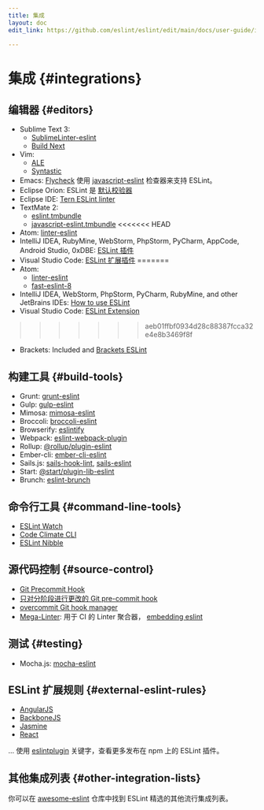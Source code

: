 ```yaml
---
title: 集成
layout: doc
edit_link: https://github.com/eslint/eslint/edit/main/docs/user-guide/integrations.md

---
```

<!-- Note: No pull requests accepted for this file. See README.md in the root directory for details. -->

# 集成 {#integrations}

## 编辑器 {#editors}

* Sublime Text 3:
    * [SublimeLinter-eslint](https://github.com/roadhump/SublimeLinter-eslint)
    * [Build Next](https://github.com/albertosantini/sublimetext-buildnext)
* Vim:
    * [ALE](https://github.com/w0rp/ale)
    * [Syntastic](https://github.com/vim-syntastic/syntastic/tree/master/syntax_checkers/javascript)
* Emacs: [Flycheck](http://www.flycheck.org/) 使用 [javascript-eslint](http://www.flycheck.org/en/latest/languages.html#javascript) 检查器来支持 ESLint。
* Eclipse Orion: ESLint 是 [默认校验器](https://dev.eclipse.org/mhonarc/lists/orion-dev/msg02718.html)
* Eclipse IDE: [Tern ESLint linter](https://github.com/angelozerr/tern.java/wiki/Tern-Linter-ESLint)
* TextMate 2:
    * [eslint.tmbundle](https://github.com/ryanfitzer/eslint.tmbundle)
    * [javascript-eslint.tmbundle](https://github.com/natesilva/javascript-eslint.tmbundle)
<<<<<<< HEAD
* Atom: [linter-eslint](https://atom.io/packages/linter-eslint)
* IntelliJ IDEA, RubyMine, WebStorm, PhpStorm, PyCharm, AppCode, Android Studio, 0xDBE: [ESLint 插件](https://plugins.jetbrains.com/plugin/7494-eslint)
* Visual Studio Code: [ESLint 扩展插件](https://marketplace.visualstudio.com/items?itemName=dbaeumer.vscode-eslint)
=======
* Atom:
    * [linter-eslint](https://atom.io/packages/linter-eslint)
    * [fast-eslint-8](https://atom.io/packages/fast-eslint-8)
* IntelliJ IDEA, WebStorm, PhpStorm, PyCharm, RubyMine, and other JetBrains IDEs: [How to use ESLint](https://www.jetbrains.com/help/webstorm/eslint.html)
* Visual Studio Code: [ESLint Extension](https://marketplace.visualstudio.com/items?itemName=dbaeumer.vscode-eslint)
>>>>>>> aeb01ffbf0934d28c88387fcca32e4e8b3469f8f
* Brackets: Included and [Brackets ESLint](https://github.com/brackets-userland/brackets-eslint)

## 构建工具 {#build-tools}

* Grunt: [grunt-eslint](https://www.npmjs.com/package/grunt-eslint)
* Gulp: [gulp-eslint](https://www.npmjs.com/package/gulp-eslint)
* Mimosa: [mimosa-eslint](https://www.npmjs.com/package/mimosa-eslint)
* Broccoli: [broccoli-eslint](https://www.npmjs.com/package/broccoli-eslint)
* Browserify: [eslintify](https://www.npmjs.com/package/eslintify)
* Webpack: [eslint-webpack-plugin](https://www.npmjs.com/package/eslint-webpack-plugin)
* Rollup: [@rollup/plugin-eslint](https://www.npmjs.com/package/@rollup/plugin-eslint)
* Ember-cli: [ember-cli-eslint](https://www.npmjs.com/package/ember-cli-eslint)
* Sails.js: [sails-hook-lint](https://www.npmjs.com/package/sails-hook-lint), [sails-eslint](https://www.npmjs.com/package/sails-eslint)
* Start: [@start/plugin-lib-eslint](https://www.npmjs.com/package/@start/plugin-lib-eslint)
* Brunch: [eslint-brunch](https://www.npmjs.com/package/eslint-brunch)

## 命令行工具 {#command-line-tools}

* [ESLint Watch](https://www.npmjs.com/package/eslint-watch)
* [Code Climate CLI](https://github.com/codeclimate/codeclimate)
* [ESLint Nibble](https://github.com/IanVS/eslint-nibble)

## 源代码控制 {#source-control}

* [Git Precommit Hook](https://coderwall.com/p/zq8jlq/eslint-pre-commit-hook)
* [只对分阶段进行更改的 Git pre-commit hook](https://gist.github.com/dahjelle/8ddedf0aebd488208a9a7c829f19b9e8)
* [overcommit Git hook manager](https://github.com/brigade/overcommit)
* [Mega-Linter](https://nvuillam.github.io/mega-linter): 用于 CI 的 Linter 聚合器， [embedding eslint](https://nvuillam.github.io/mega-linter/descriptors/javascript_eslint/)

## 测试 {#testing}

* Mocha.js: [mocha-eslint](https://www.npmjs.com/package/mocha-eslint)

## ESLint 扩展规则 {#external-eslint-rules}

* [AngularJS](https://github.com/Gillespie59/eslint-plugin-angular)
* [BackboneJS](https://github.com/ilyavolodin/eslint-plugin-backbone)
* [Jasmine](https://github.com/tlvince/eslint-plugin-jasmine)
* [React](https://github.com/yannickcr/eslint-plugin-react)

… 使用 [eslintplugin](https://www.npmjs.com/browse/keyword/eslintplugin) 关键字，查看更多发布在 npm 上的 ESLint 插件。

## 其他集成列表 {#other-integration-lists}

你可以在 [awesome-eslint](https://github.com/dustinspecker/awesome-eslint) 仓库中找到 ESLint 精选的其他流行集成列表。
